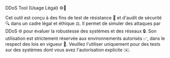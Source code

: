 DDoS Tool (Usage Légal) ⚙️🔐

Cet outil est conçu à des fins de test de résistance 💪 et d'audit de sécurité 🔍 dans un cadre légal et éthique ⚖️. Il permet de simuler des attaques par DDoS 🌐 pour évaluer la robustesse des systèmes et des réseaux 🔒. Son utilisation est strictement réservée aux environnements autorisés ✅, dans le respect des lois en vigueur 📜. Veuillez l'utiliser uniquement pour des tests sur des systèmes dont vous avez l'autorisation explicite ✉️.

